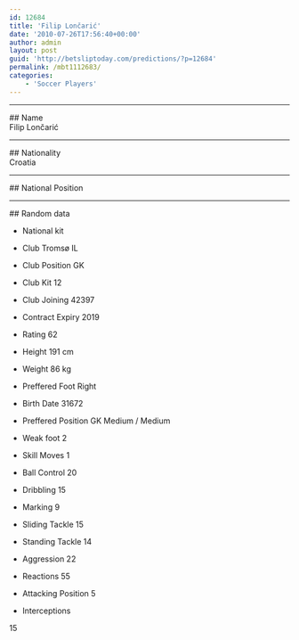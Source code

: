 ```yaml
---
id: 12684
title: 'Filip Lončarić'
date: '2010-07-26T17:56:40+00:00'
author: admin
layout: post
guid: 'http://betsliptoday.com/predictions/?p=12684'
permalink: /mbt1112683/
categories:
    - 'Soccer Players'
---
```


- - - - - -

\## Name  
 Filip Lončarić

- - - - - -

\## Nationality  
 Croatia

- - - - - -

\## National Position

- - - - - -

\## Random data

- National kit
- Club
 Tromsø IL

- Club Position
 GK

- Club Kit
 12

- Club Joining
 42397

- Contract Expiry
 2019

- Rating
 62

- Height
 191 cm

- Weight
 86 kg

- Preffered Foot
 Right

- Birth Date
 31672

- Preffered Position
 GK Medium / Medium

- Weak foot
 2

- Skill Moves
 1

- Ball Control
 20

- Dribbling
 15

- Marking
 9

- Sliding Tackle
 15

- Standing Tackle
 14

- Aggression
 22

- Reactions
 55

- Attacking Position
 5

- Interceptions

 15